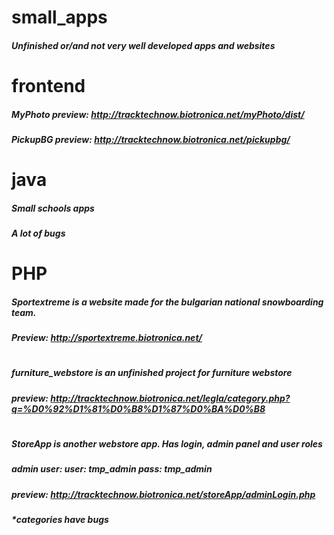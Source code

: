 # small_apps

##### Unfinished or/and not very well developed apps and websites

# frontend

##### MyPhoto preview: http://tracktechnow.biotronica.net/myPhoto/dist/
##### PickupBG preview: http://tracktechnow.biotronica.net/pickupbg/

# java
##### Small schools apps
##### A lot of bugs

# PHP

##### Sportextreme is a website made for the bulgarian national snowboarding team. 
##### Preview: http://sportextreme.biotronica.net/
#

##### furniture_webstore is an unfinished project for furniture webstore
##### preview: http://tracktechnow.biotronica.net/legla/category.php?q=%D0%92%D1%81%D0%B8%D1%87%D0%BA%D0%B8
#

##### StoreApp is another webstore app. Has login, admin panel and user roles
##### admin user: user: tmp_admin pass: tmp_admin
##### preview: http://tracktechnow.biotronica.net/storeApp/adminLogin.php
##### *categories have bugs

